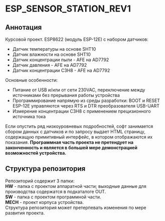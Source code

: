 # ESP_SENSOR_STATION_REV1
## Аннотация
Курсовой проект. ESP8622 (модуль ESP-12E) с набором датчиков:
 * Датчик температуры на основе SHT10
 * Датчик влажности на основе SHT10
 * Датчик концентрации пыли - AFE на AD7792
 * Датчик давления - AFE на AD7792
 * Датчик концентрации C3H8 - AFE на AD7792 
 
Основные особенности:
 * Питание от USB и/или от сети 230VAC, переключение между источниками без прерывания работы устройства
 * Программирование напрямую из среды разработки: BOOT и RESET ESP-12E управляются через RTS и DTR преобразователя USB-UART
 * Измерение концентрации C3H8 с применением прецизионного источника тока

Если опустить ряд низкоуровневых подробностей, софт занимается сбором данных с датчиков и по запросу выдает HTML страницу, содержащую примитивный интерфейс, в котором отображаются их показания. **Программная часть проекта не претендует на законченность и является в б*о*льшей мере демонстрацией возможностей устройства.**

## Структура репозитория
Репозиторий содержит 3 папки:  
**HW** - папка с проектом аппаратной части; выходные данные для производства содержатся в подкаталоге OUT.  
**SW** - папка с проектом программной части.  
**MECH** - проект корпуса устройства.  
Структура репозитория может претерпевать изменения по мере развития проекта.
